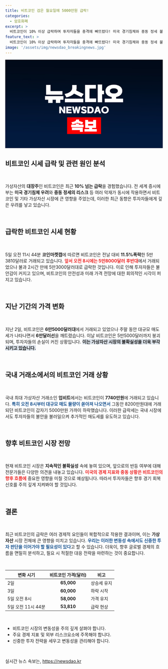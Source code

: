 ```yaml
---
title: 비트코인 검은 월요일에 5000만원 급락!
categories:
  - 암호화폐
excerpt: >
  비트코인이 10% 이상 급락하며 투자자들을 충격에 빠뜨렸다! 미국 경기침체와 중동 정세 불안 속에서 5만 달러대로 떨어진 비트코인의 현재 상황을 확인해보세요.
feature_text: >
  비트코인이 10% 이상 급락하며 투자자들을 충격에 빠뜨렸다! 미국 경기침체와 중동 정세 불안 속에서 5만 달러대로 떨어진 비트코인의 현재 상황을 확인해보세요.
image: '/assets/img/newsdao_breakingnews.jpg'
---
```


<p><img src="/assets/img/newsdao_breakingnews.jpg" alt="ranknews 속보" /></p>

<h2 data-ke-size="size26">비트코인 시세 급락 및 관련 원인 분석</h2>

<p data-ke-size="size16">&nbsp;</p>

<p>가상자산의 <strong>대장주</strong>인 비트코인은 최근 <strong>10% 넘는 급락</strong>을 경험했습니다. 전 세계 증시에 부는 <strong>미국 경기침체 우려</strong>와 <strong>중동 정세의 리스크</strong> 등 여러 악재가 동시에 작용하면서 비트코인 및 기타 가상자산 시장에 큰 영향을 주었는데, 이러한 최근 동향은 투자자들에게 깊은 우려를 낳고 있습니다.</p>

<p data-ke-size="size16">&nbsp;</p>

<h2 data-ke-size="size26">급락한 비트코인 시세 현황</h2>

<p data-ke-size="size16">&nbsp;</p>

<p>5일 오전 11시 44분 <strong>코인마켓캡</strong>에 따르면 비트코인은 전날 대비 <strong>11.5%폭락</strong>한 5만3810달러로 거래되고 있습니다. <b><span style="color: #ee2323;">앞서 오전 8시에는 5만8000달러 후반대</span></b>에서 거래되었으나 불과 2시간 만에 5만3000달러대로 급락한 것입니다. 이로 인해 투자자들은 불안감이 커지고 있으며, 비트코인의 안전성과 미래 가격 전망에 대한 회의적인 시각이 퍼지고 있습니다.</p>

<p data-ke-size="size16">&nbsp;</p>

<h2 data-ke-size="size26">지난 기간의 가격 변화</h2>

<p data-ke-size="size16">&nbsp;</p>

<p>지난 2일, 비트코인은 <strong>6만5000달러대</strong>에서 거래되고 있었으나 주말 동안 대규모 매도세가 나타나면서 <strong>6만달러선</strong>을 깨트렸습니다. 이날 비트코인은 5만5000달러까지 붕괴되며, 투자자들의 손실이 커진 상황입니다. <b><span style="background-color: #21538527;">이는 가상자산 시장의 불확실성을 더욱 부각시키고 있습니다.</span></b> </p>

<p data-ke-size="size16">&nbsp;</p>

<h2 data-ke-size="size26">국내 거래소에서의 비트코인 거래 상황</h2>

<p data-ke-size="size16">&nbsp;</p>

<p>국내 최대 가상자산 거래소인 <strong>업비트</strong>에서는 비트코인이 <strong>7740만원</strong>에 거래되고 있습니다. <b><span style="color: #1a5490;">특히 오전 8시부터 대규모 매도 물량이 쏟아져 나오면서</span></b> 그동안 8200만원대에 거래되던 비트코인이 갑자기 5000만원 가까이 하락했습니다. 이러한 급락세는 국내 시장에서도 투자자들의 불안을 불러일으켜 추가적인 매도세를 유도하고 있습니다.</p>

<p data-ke-size="size16">&nbsp;</p>

<h2 data-ke-size="size26">향후 비트코인 시장 전망</h2>

<p data-ke-size="size16">&nbsp;</p>

<p>현재 비트코인 시장은 <strong>지속적인 불확실성</strong> 속에 놓여 있으며, 앞으로의 반등 여부에 대해 전문가들은 다양한 의견을 내놓고 있습니다. <b><span style="color: #ee2323;">미국의 경제 지표와 중동 상황은 비트코인의 향후 흐름에</span></b> 중요한 영향을 미칠 것으로 예상됩니다. 따라서 투자자들은 향후 경기 회복 신호를 주의 깊게 지켜봐야 할 것입니다.</p>

<p data-ke-size="size16">&nbsp;</p>

<h2 data-ke-size="size26">결론</h2>

<p data-ke-size="size16">&nbsp;</p>

<p>최근 비트코인의 급락은 여러 경제적 요인들이 복합적으로 작용한 결과이며, 이는 <strong>가상자산</strong> 시장 전체에 큰 영향을 미치고 있습니다. <b><span style="color: #1a5490;">우리는 이러한 변동성 속에서도 신중한 투자 판단을 이어가야 할 필요성이 있다</span></b>고 할 수 있습니다. 더욱이, 향후 글로벌 경제의 흐름을 면밀히 분석하고, 필요 시 적절한 대응 전략을 마련하는 것이 중요합니다.  </p>

<p data-ke-size="size16">&nbsp;</p>

<table>
    <thead>
        <tr>
            <th>변화 시기</th>
            <th>비트코인 가격(달러)</th>
            <th>비고</th>
        </tr>
    </thead>
    <tbody>
        <tr>
            <td>2일</td>
            <td style="text-align: center; height: 17px;"><b>65,000</b></td>
            <td>상승세 유지</td>
        </tr>
        <tr>
            <td>3일</td>
            <td style="text-align: center; height: 17px;"><b>60,000</b></td>
            <td>하락 시작</td>
        </tr>
        <tr>
            <td>5일 오전 8시</td>
            <td style="text-align: center; height: 17px;"><b>58,000</b></td>
            <td>가격 유지</td>
        </tr>
        <tr>
            <td>5일 오전 11시 44분</td>
            <td style="text-align: center; height: 17px;"><b>53,810</b></td>
            <td>급락 현상</td>
        </tr>
    </tbody>
</table>

<p data-ke-size="size16">&nbsp;</p>

<ul>
    <li>비트코인 시장의 변동성을 주의 깊게 살펴야 합니다.</li>
    <li>주요 경제 지표 및 외부 리스크요소에 주목해야 합니다.</li>
    <li>신중한 투자 전략을 세우고 변동성을 관리해야 합니다.</li>
</ul>

<p data-ke-size="size16">&nbsp;</p>
실시간 뉴스 속보는, <a href="https://newsdao.kr" rel="dofollow">https://newsdao.kr</a>


